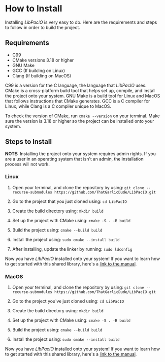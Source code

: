 # How to Install

Installing *LibPacIO* is very easy to do. Here are the requirements and steps to follow in order to build the project.

## Requirements

* C99
* CMake versions 3.18 or higher
* GNU Make
* GCC (If building on Linux)
* Clang (If building on MacOS)

C99 is a version for the C language, the language that *LibPacIO* uses. CMake is a cross-platform build tool that helps set up, compile, and install the project onto your system. GNU Make is a build tool for Linux and MacOS that follows instructions that CMake generates. GCC is a C compiler for Linux, while Clang is a C compiler unique to MacOS.

To check the version of CMake, run `cmake --version` on your terminal. Make sure the version is 3.18 or higher so the project can be installed onto your system.

## Steps to Install

**NOTE:** Installing the project onto your system requires admin rights. If you are a user in an operating system that isn't an admin, the installation process will not work.

### Linux

1. Open your terminal, and clone the repository by using: `git clone --recurse-submodules https://github.com/ThatGarlicDude/LibPacIO.git`

2. Go to the project that you just cloned using: `cd LibPacIO`

3. Create the build directory using: `mkdir build`

4. Set up the project with CMake using: `cmake -S . -B build`

5. Build the project using: `cmake --build build`

6. Install the project using: `sudo cmake --install build`

7. After installing, update the linker by running: `sudo ldconfig`

Now you have *LibPacIO* installed onto your system! If you want to learn how to get started with this shared library, here's a [link to the manual](./manual/main.md).

### MacOS

1. Open your terminal, and clone the repository by using: `git clone --recurse-submodules https://github.com/ThatGarlicDude/LibPacIO.git`

2. Go to the project you've just cloned using: `cd LibPacIO`

3. Create the build directory using: `mkdir build`

4. Set up the project with CMake using: `cmake -S . -B build`

5. Build the project using: `cmake --build build`

6. Install the project using: `sudo cmake --install build`

Now you have *LibPacIO* installed onto your system! If you want to learn how to get started with this shared library, here's a [link to the manual](./manual/main.md).
